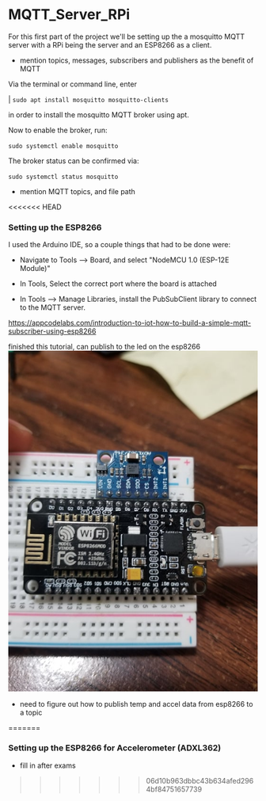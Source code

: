 # MQTT_Server_RPi
For this first part of the project we'll be setting up the a mosquitto MQTT server with a RPi being the server and an ESP8266 as a client. 

- mention topics, messages, subscribers and publishers as the benefit of MQTT

Via the terminal or command line, enter

| `sudo apt install mosquitto mosquitto-clients`

in order to install the mosquitto MQTT broker using apt.

Now to enable the broker, run:

`sudo systemctl enable mosquitto`

The broker status can be confirmed via:

`sudo systemctl status mosquitto`

- mention MQTT topics, and file path





<<<<<<< HEAD
### Setting up the ESP8266 

I used the Arduino IDE, so a couple things that had to be done were:

- Navigate to Tools --> Board, and select "NodeMCU 1.0 (ESP-12E Module)"

- In Tools, Select the correct port where the board is attached
- In Tools --> Manage Libraries, install the PubSubClient library to connect to the MQTT server.

https://appcodelabs.com/introduction-to-iot-how-to-build-a-simple-mqtt-subscriber-using-esp8266

finished this tutorial, can publish to the led on the esp8266
![](images/adxl362_nodemcu.jpg)

- need to figure out how to publish temp and accel data from esp8266 to a topic

  
=======
### Setting up the ESP8266 for Accelerometer (ADXL362)

- fill in after exams
>>>>>>> 06d10b963dbbc43b634afed2964bf84751657739
